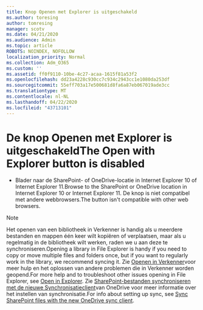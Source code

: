 ```yaml
---
title: Knop Openen met Explorer is uitgeschakeld
ms.author: toresing
author: tomresing
manager: scotv
ms.date: 04/21/2020
ms.audience: Admin
ms.topic: article
ROBOTS: NOINDEX, NOFOLLOW
localization_priority: Normal
ms.collection: Adm_O365
ms.custom: ''
ms.assetid: ff0f9110-10be-4c27-acaa-1615f81a53f2
ms.openlocfilehash: dd23a4228c930cc7c934c2943cc1e1080da253df
ms.sourcegitcommit: 55eff703a17e500681d8fa6a87eb067019ade3cc
ms.translationtype: MT
ms.contentlocale: nl-NL
ms.lasthandoff: 04/22/2020
ms.locfileid: "43713101"
---
```

# <a name="the-open-with-explorer-button-is-disabled"></a><span data-ttu-id="6fab9-102">De knop Openen met Explorer is uitgeschakeld</span><span class="sxs-lookup"><span data-stu-id="6fab9-102">The Open with Explorer button is disabled</span></span>

- <span data-ttu-id="6fab9-103">Blader naar de SharePoint- of OneDrive-locatie in Internet Explorer 10 of Internet Explorer 11.</span><span class="sxs-lookup"><span data-stu-id="6fab9-103">Browse to the SharePoint or OneDrive location in Internet Explorer 10 or Internet Explorer 11.</span></span> <span data-ttu-id="6fab9-104">De knop is niet compatibel met andere webbrowsers.</span><span class="sxs-lookup"><span data-stu-id="6fab9-104">The button isn't compatible with other web browsers.</span></span>
    
> [!NOTE]
> <span data-ttu-id="6fab9-105">Het openen van een bibliotheek in Verkenner is handig als u meerdere bestanden en mappen één keer wilt kopiëren of verplaatsen, maar als u regelmatig in de bibliotheek wilt werken, raden we u aan deze te synchroniseren.</span><span class="sxs-lookup"><span data-stu-id="6fab9-105">Opening a library in File Explorer is handy if you need to copy or move multiple files and folders once, but if you want to regularly work in the library, we recommend syncing it.</span></span> <span data-ttu-id="6fab9-106">Zie [Openen in Verkenner](https://go.microsoft.com/fwlink/?linkid=871665)voor meer hulp en het oplossen van andere problemen die in Verkenner worden geopend.</span><span class="sxs-lookup"><span data-stu-id="6fab9-106">For more help and to troubleshoot other issues opening in File Explorer, see [Open in Explorer](https://go.microsoft.com/fwlink/?linkid=871665).</span></span> <span data-ttu-id="6fab9-107">Zie [SharePoint-bestanden synchroniseren met de nieuwe Synchronisatieclient](https://go.microsoft.com/fwlink/?linkid=871666)van OneDrive voor meer informatie over het instellen van synchronisatie.</span><span class="sxs-lookup"><span data-stu-id="6fab9-107">For info about setting up sync, see [Sync SharePoint files with the new OneDrive sync client](https://go.microsoft.com/fwlink/?linkid=871666).</span></span> 
  


